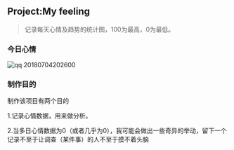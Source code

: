 ## Project:My feeling

> 记录每天心情及趋势的统计图，100为最高，0为最低。

### 今日心情

![qq 20180704202600](https://user-images.githubusercontent.com/16254644/42277032-9010cac6-7fc8-11e8-9abf-13b00c98fc03.png)

### 制作目的

制作该项目有两个目的

1.记录心情数据，用来做分析。

2.当多日心情数据为0（或者几乎为0），我可能会做出一些奇异的举动，留下一个记录不至于让调查（某件事）的人不至于摸不着头脑
